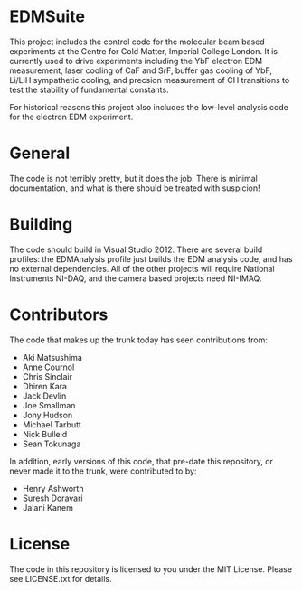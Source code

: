 EDMSuite
========

This project includes the control code for the molecular beam based experiments at the Centre for Cold Matter, Imperial College London. It is currently used to drive experiments including the YbF electron EDM measurement, laser cooling of CaF and SrF, buffer gas cooling of YbF, Li/LiH sympathetic cooling, and precsion measurement of CH transitions to test the stability of fundamental constants.

For historical reasons this project also includes the low-level analysis code for the electron EDM experiment.

General
=======

The code is not terribly pretty, but it does the job. There is minimal documentation, and what is there should be treated with suspicion!

Building
========

The code should build in Visual Studio 2012. There are several build profiles: the EDMAnalysis profile just builds the EDM analysis code, and has no external dependencies. All of the other projects will require National Instruments NI-DAQ, and the camera based projects need NI-IMAQ.

Contributors
============

The code that makes up the trunk today has seen contributions from:

* Aki Matsushima
* Anne Cournol
* Chris Sinclair
* Dhiren Kara
* Jack Devlin
* Joe Smallman
* Jony Hudson
* Michael Tarbutt
* Nick Bulleid
* Sean Tokunaga

In addition, early versions of this code, that pre-date this repository, or never made it to the trunk, were contributed to by:

* Henry Ashworth
* Suresh Doravari
* Jalani Kanem

License
=======

The code in this repository is licensed to you under the MIT License. Please see LICENSE.txt for details.

